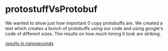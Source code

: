 protostuffVsProtobuf
====================

We wanted to show just how important 0 copy protobuffs are. We created a test
which creates a bunch of protobuffs using our code and using google's code
of different sizes. The results on how much timing it took are striking.

[results in nanoseconds](results.txt)
